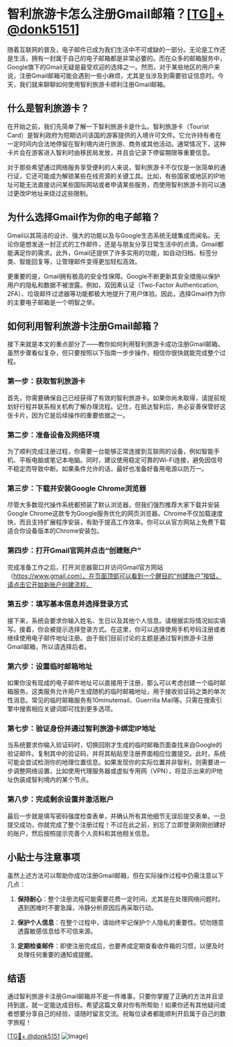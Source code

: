 # 智利旅游卡怎么注册Gmail邮箱？[[TG💪+ @donk5151](https://t.me/s/donk5151)]

随着互联网的普及，电子邮件已成为我们生活中不可或缺的一部分。无论是工作还是生活，拥有一封属于自己的电子邮箱都是非常必要的。而在众多的邮箱服务中，Google旗下的Gmail无疑是最受欢迎的选择之一。然而，对于某些地区的用户来说，注册Gmail邮箱可能会遇到一些小麻烦，尤其是当涉及到需要验证信息时。今天，我们就来聊聊如何使用智利旅游卡顺利注册Gmail邮箱。

## 什么是智利旅游卡？

在开始之前，我们先简单了解一下智利旅游卡是什么。智利旅游卡（Tourist Card）是智利政府为短期访问该国的游客提供的入境许可文件。它允许持有者在一定时间内合法地停留在智利境内进行旅游、商务或其他活动。通常情况下，这种卡片会在游客进入智利时由移民局发放，并且会记录下停留期限等重要信息。

对于那些希望通过网络服务享受便利的人来说，智利旅游卡不仅仅是一张简单的通行证，它还可能成为解锁某些在线资源的关键工具。比如，有些国家或地区的IP地址可能无法直接访问某些国际网站或者申请某些服务，而使用智利旅游卡则可以通过更改IP地址来绕过这些限制。

## 为什么选择Gmail作为你的电子邮箱？

Gmail以其简洁的设计、强大的功能以及与Google生态系统无缝集成而闻名。无论你是想发送一封正式的工作邮件，还是与朋友分享日常生活中的点滴，Gmail都能满足你的需求。此外，Gmail还提供了许多实用的功能，如自动归档、标签分类、智能回复等，让管理邮件变得更加轻松高效。

更重要的是，Gmail拥有极高的安全性保障。Google不断更新其安全措施以保护用户的隐私和数据不被泄露。例如，双因素认证（Two-Factor Authentication, 2FA）、垃圾邮件过滤器等功能都极大地提升了用户体验。因此，选择Gmail作为你的主要电子邮箱是一个明智之举。

## 如何利用智利旅游卡注册Gmail邮箱？

接下来就是本文的重点部分了——教你如何利用智利旅游卡成功注册Gmail邮箱。虽然步骤看似复杂，但只要按照以下指南一步步操作，相信你很快就能完成整个过程。

### 第一步：获取智利旅游卡

首先，你需要确保自己已经获得了有效的智利旅游卡。如果你尚未取得，请提前规划好行程并联系相关机构了解办理流程。记住，在抵达智利后，务必妥善保管好这张卡片，因为它是后续操作的重要依据之一。

### 第二步：准备设备及网络环境

为了顺利完成注册过程，你需要一台能够正常连接到互联网的设备，例如智能手机、平板电脑或笔记本电脑。同时，建议使用稳定可靠的Wi-Fi连接，避免因信号不稳定而导致中断。如果条件允许的话，最好也准备好备用电源以防万一。

### 第三步：下载并安装Google Chrome浏览器

尽管大多数现代操作系统都预装了默认浏览器，但我们强烈推荐大家下载并安装Google Chrome这款专为Google服务优化的网页浏览器。Chrome不仅加载速度快，而且支持扩展程序安装，有助于提高工作效率。你可以从官方网站上免费下载适合你设备版本的Chrome安装包。

### 第四步：打开Gmail官网并点击“创建账户”

完成准备工作之后，打开浏览器窗口并访问Gmail官方网站（https://www.gmail.com）。在页面顶部可以看到一个醒目的“创建账户”按钮，请点击它开始新账户创建流程。

### 第五步：填写基本信息并选择登录方式

接下来，系统会要求你输入姓名、生日以及其他个人信息。请根据实际情况如实填写。接着，你会被提示选择登录方式。在这里，你可以选择使用手机号码注册或者继续使用电子邮件地址注册。由于我们目前讨论的主题是通过智利旅游卡注册Gmail邮箱，所以请选择后者。

### 第六步：设置临时邮箱地址

如果你没有现成的电子邮件地址可以直接用于注册，那么可以考虑创建一个临时邮箱服务。这类服务允许用户生成随机的临时邮箱地址，用于接收验证码之类的单次性消息。常见的临时邮箱服务有10minutemail、Guerrilla Mail等。只需在搜索引擎中搜索相应关键词即可找到更多选项。

### 第七步：验证身份并通过智利旅游卡绑定IP地址

当系统要求你输入验证码时，切换回刚才生成的临时邮箱页面查找来自Google的验证邮件。复制其中的验证码，并将其粘贴至注册界面相应位置提交。此时，系统可能会尝试检测你的地理位置信息。如果发现你的实际位置并非智利，则需要进一步调整网络设置，比如使用代理服务器或虚拟专用网（VPN），将显示出来的IP地址伪装成智利境内的某个节点。

### 第八步：完成剩余设置并激活账户

最后一步就是填写密码强度检查表单，并确认所有其他细节无误后提交表单。一旦提交成功，你就完成了整个注册过程！不过在此之前，别忘了立即登录刚刚创建好的账户，然后按照提示完善个人资料和其他相关信息。

## 小贴士与注意事项

虽然上述方法可以帮助你成功注册Gmail邮箱，但在实际操作过程中仍需注意以下几点：

1. **保持耐心**：整个注册流程可能需要花费一定时间，尤其是在处理网络问题时。遇到困难时不要急躁，冷静分析原因后再采取行动。
   
2. **保护个人信息**：在整个过程中，请始终牢记保护个人隐私的重要性。切勿随意透露敏感信息给不可信来源。

3. **定期检查邮件**：即使注册完成后，也要养成定期查看收件箱的习惯，以便及时处理任何重要的通知或提醒。

## 结语

通过智利旅游卡注册Gmail邮箱并不是一件难事，只要你掌握了正确的方法并且坚持到底，就一定能达成目标。希望这篇文章对你有所帮助！如果你还有其他疑问或者想要分享自己的经验，请随时留言交流。祝每位读者都能顺利开启属于自己的数字旅程！

[[TG💪+ @donk5151](https://t.me/s/donk5151) ![Image](https://i.postimg.cc/rwNCRYN7/Snipaste-2025-04-30-17-27-05.png)]